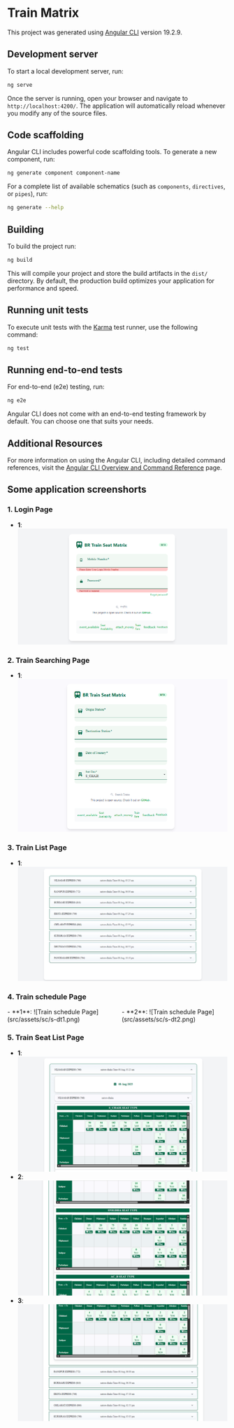 # Train Matrix

This project was generated using [Angular CLI](https://github.com/angular/angular-cli) version 19.2.9.

## Development server

To start a local development server, run:

```bash
ng serve
```

Once the server is running, open your browser and navigate to `http://localhost:4200/`. The application will automatically reload whenever you modify any of the source files.

## Code scaffolding

Angular CLI includes powerful code scaffolding tools. To generate a new component, run:

```bash
ng generate component component-name
```

For a complete list of available schematics (such as `components`, `directives`, or `pipes`), run:

```bash
ng generate --help
```

## Building

To build the project run:

```bash
ng build
```

This will compile your project and store the build artifacts in the `dist/` directory. By default, the production build optimizes your application for performance and speed.

## Running unit tests

To execute unit tests with the [Karma](https://karma-runner.github.io) test runner, use the following command:

```bash
ng test
```

## Running end-to-end tests

For end-to-end (e2e) testing, run:

```bash
ng e2e
```

Angular CLI does not come with an end-to-end testing framework by default. You can choose one that suits your needs.

## Additional Resources

For more information on using the Angular CLI, including detailed command references, visit the [Angular CLI Overview and Command Reference](https://angular.dev/tools/cli) page.

## Some application screenshorts
### 1. Login Page
- **1**: ![Login Page](src/assets/sc/login.png)


### 2. Train Searching Page
- **1**: ![Train Search Page](src/assets/sc/search.png)


### 3. Train List Page
- **1**: ![Train List Page](src/assets/sc/tr-search.png)


### 4. Train schedule Page
<div style="display: flex; gap: 20px;">
  <div style="flex: 1;">
- **1**: ![Train schedule Page](src/assets/sc/s-dt1.png)
  </div>
  <div style="flex: 1;">
- **2**: ![Train schedule Page](src/assets/sc/s-dt2.png)
  </div>
</div>



### 5. Train Seat List Page
- **1**: ![Train Seat List Page](src/assets/sc/seat1.png)
- **2**: ![Train Seat List Page](src/assets/sc/seat2.png)
- **3**: ![Train Seat List Page](src/assets/sc/seat3.png)


